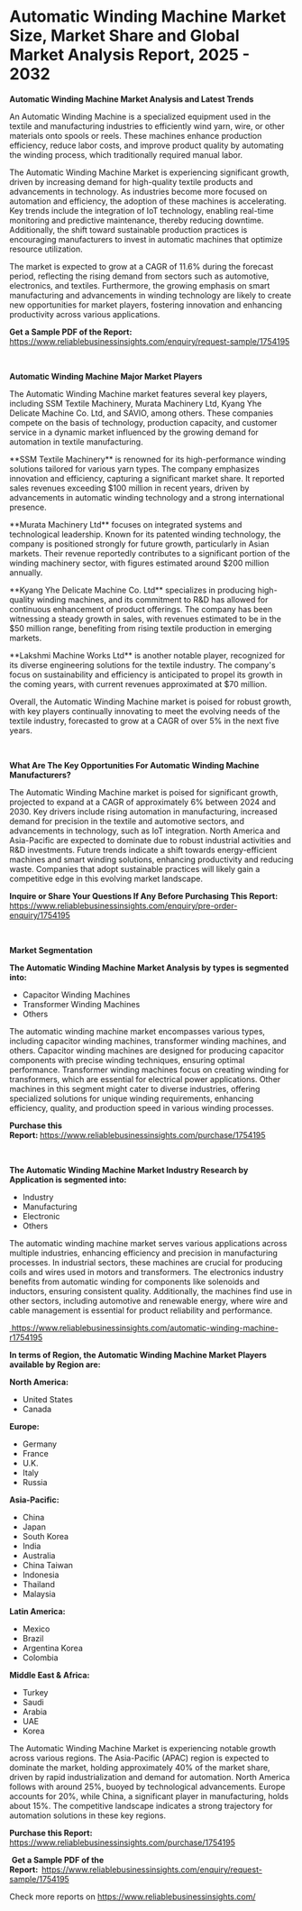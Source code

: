 <p><h1>Automatic Winding Machine Market Size, Market Share and Global Market Analysis Report, 2025 - 2032</h1></p><p><strong>Automatic Winding Machine Market Analysis and Latest Trends</strong></p>
<p><p>An Automatic Winding Machine is a specialized equipment used in the textile and manufacturing industries to efficiently wind yarn, wire, or other materials onto spools or reels. These machines enhance production efficiency, reduce labor costs, and improve product quality by automating the winding process, which traditionally required manual labor.</p><p>The Automatic Winding Machine Market is experiencing significant growth, driven by increasing demand for high-quality textile products and advancements in technology. As industries become more focused on automation and efficiency, the adoption of these machines is accelerating. Key trends include the integration of IoT technology, enabling real-time monitoring and predictive maintenance, thereby reducing downtime. Additionally, the shift toward sustainable production practices is encouraging manufacturers to invest in automatic machines that optimize resource utilization.</p><p>The market is expected to grow at a CAGR of 11.6% during the forecast period, reflecting the rising demand from sectors such as automotive, electronics, and textiles. Furthermore, the growing emphasis on smart manufacturing and advancements in winding technology are likely to create new opportunities for market players, fostering innovation and enhancing productivity across various applications.</p></p>
<p><strong>Get a Sample PDF of the Report:&nbsp;</strong> <a href="https://www.reliablebusinessinsights.com/enquiry/request-sample/1754195?utm_campaign=2190&utm_medium=2&utm_source=Github&utm_content=ia&utm_term=10042025&utm_id=automatic-winding-machine">https://www.reliablebusinessinsights.com/enquiry/request-sample/1754195</a></p>
<p>&nbsp;</p>
<p><strong>Automatic Winding Machine Major Market Players</strong></p>
<p><p>The Automatic Winding Machine market features several key players, including SSM Textile Machinery, Murata Machinery Ltd, Kyang Yhe Delicate Machine Co. Ltd, and SAVIO, among others. These companies compete on the basis of technology, production capacity, and customer service in a dynamic market influenced by the growing demand for automation in textile manufacturing.</p><p>**SSM Textile Machinery** is renowned for its high-performance winding solutions tailored for various yarn types. The company emphasizes innovation and efficiency, capturing a significant market share. It reported sales revenues exceeding $100 million in recent years, driven by advancements in automatic winding technology and a strong international presence.</p><p>**Murata Machinery Ltd** focuses on integrated systems and technological leadership. Known for its patented winding technology, the company is positioned strongly for future growth, particularly in Asian markets. Their revenue reportedly contributes to a significant portion of the winding machinery sector, with figures estimated around $200 million annually.</p><p>**Kyang Yhe Delicate Machine Co. Ltd** specializes in producing high-quality winding machines, and its commitment to R&D has allowed for continuous enhancement of product offerings. The company has been witnessing a steady growth in sales, with revenues estimated to be in the $50 million range, benefiting from rising textile production in emerging markets.</p><p>**Lakshmi Machine Works Ltd** is another notable player, recognized for its diverse engineering solutions for the textile industry. The company's focus on sustainability and efficiency is anticipated to propel its growth in the coming years, with current revenues approximated at $70 million.</p><p>Overall, the Automatic Winding Machine market is poised for robust growth, with key players continually innovating to meet the evolving needs of the textile industry, forecasted to grow at a CAGR of over 5% in the next five years.</p></p>
<p>&nbsp;</p>
<p><strong>What Are The Key Opportunities For Automatic Winding Machine Manufacturers?</strong></p>
<p><p>The Automatic Winding Machine market is poised for significant growth, projected to expand at a CAGR of approximately 6% between 2024 and 2030. Key drivers include rising automation in manufacturing, increased demand for precision in the textile and automotive sectors, and advancements in technology, such as IoT integration. North America and Asia-Pacific are expected to dominate due to robust industrial activities and R&D investments. Future trends indicate a shift towards energy-efficient machines and smart winding solutions, enhancing productivity and reducing waste. Companies that adopt sustainable practices will likely gain a competitive edge in this evolving market landscape.</p></p>
<p><strong>Inquire or Share Your Questions If Any Before Purchasing This Report:</strong> <a href="https://www.reliablebusinessinsights.com/enquiry/pre-order-enquiry/1754195?utm_campaign=2190&utm_medium=2&utm_source=Github&utm_content=ia&utm_term=10042025&utm_id=automatic-winding-machine">https://www.reliablebusinessinsights.com/enquiry/pre-order-enquiry/1754195</a></p>
<p>&nbsp;</p>
<p><strong>Market Segmentation</strong></p>
<p><strong>The Automatic Winding Machine Market Analysis by types is segmented into:</strong></p>
<p><ul><li>Capacitor Winding Machines</li><li>Transformer Winding Machines</li><li>Others</li></ul></p>
<p><p>The automatic winding machine market encompasses various types, including capacitor winding machines, transformer winding machines, and others. Capacitor winding machines are designed for producing capacitor components with precise winding techniques, ensuring optimal performance. Transformer winding machines focus on creating winding for transformers, which are essential for electrical power applications. Other machines in this segment might cater to diverse industries, offering specialized solutions for unique winding requirements, enhancing efficiency, quality, and production speed in various winding processes.</p></p>
<p><strong>Purchase this Report:&nbsp;</strong><a href="https://www.reliablebusinessinsights.com/purchase/1754195?utm_campaign=2190&utm_medium=2&utm_source=Github&utm_content=ia&utm_term=10042025&utm_id=automatic-winding-machine">https://www.reliablebusinessinsights.com/purchase/1754195</a></p>
<p>&nbsp;</p>
<p><strong>The Automatic Winding Machine Market Industry Research by Application is segmented into:</strong></p>
<p><ul><li>Industry</li><li>Manufacturing</li><li>Electronic</li><li>Others</li></ul></p>
<p><p>The automatic winding machine market serves various applications across multiple industries, enhancing efficiency and precision in manufacturing processes. In industrial sectors, these machines are crucial for producing coils and wires used in motors and transformers. The electronics industry benefits from automatic winding for components like solenoids and inductors, ensuring consistent quality. Additionally, the machines find use in other sectors, including automotive and renewable energy, where wire and cable management is essential for product reliability and performance.</p></p>
<p><a href="https://www.reliablebusinessinsights.com/automatic-winding-machine-r1754195?utm_campaign=2190&utm_medium=2&utm_source=Github&utm_content=ia&utm_term=10042025&utm_id=automatic-winding-machine">&nbsp;https://www.reliablebusinessinsights.com/automatic-winding-machine-r1754195</a></p>
<p><strong>In terms of Region, the Automatic Winding Machine Market Players available by Region are:</strong></p>
<p>
    <p> <strong> North America: </strong>
        <ul>
            <li>United States</li>
            <li>Canada</li>
        </ul>
        </p> 
    <p> <strong> Europe: </strong>
        <ul>
            <li>Germany</li>
            <li>France</li>
            <li>U.K.</li>
            <li>Italy</li>
            <li>Russia</li>
        </ul>
        </p> 
    <p> <strong> Asia-Pacific: </strong>
        <ul>
            <li>China</li>
            <li>Japan</li>
            <li>South Korea</li>
            <li>India</li>
            <li>Australia</li>
            <li>China Taiwan</li>
            <li>Indonesia</li>
            <li>Thailand</li>
            <li>Malaysia</li>
        </ul>
        </p> 
    <p> <strong> Latin America: </strong>
        <ul>
            <li>Mexico</li>
            <li>Brazil</li>
            <li>Argentina Korea</li>
            <li>Colombia</li>
        </ul>
        </p> 
    <p> <strong> Middle East & Africa: </strong>
        <ul>
            <li>Turkey</li>
            <li>Saudi</li>
            <li>Arabia</li>
            <li>UAE</li>
            <li>Korea</li>
        </ul>
    </p>
    </p>
<p><p>The Automatic Winding Machine Market is experiencing notable growth across various regions. The Asia-Pacific (APAC) region is expected to dominate the market, holding approximately 40% of the market share, driven by rapid industrialization and demand for automation. North America follows with around 25%, buoyed by technological advancements. Europe accounts for 20%, while China, a significant player in manufacturing, holds about 15%. The competitive landscape indicates a strong trajectory for automation solutions in these key regions.</p></p>
<p><strong>Purchase this Report: </strong><a href="https://www.reliablebusinessinsights.com/purchase/1754195?utm_campaign=2190&utm_medium=2&utm_source=Github&utm_content=ia&utm_term=10042025&utm_id=automatic-winding-machine">https://www.reliablebusinessinsights.com/purchase/1754195</a></p>
<p>&nbsp;<strong>Get a Sample PDF of the Report:&nbsp;&nbsp;</strong><a href="https://www.reliablebusinessinsights.com/enquiry/request-sample/1754195?utm_campaign=2190&utm_medium=2&utm_source=Github&utm_content=ia&utm_term=10042025&utm_id=automatic-winding-machine">https://www.reliablebusinessinsights.com/enquiry/request-sample/1754195</a></p>
<p><strong></strong></p>
<p>Check more reports on <a href="https://www.reliablebusinessinsights.com/?utm_campaign=2190&utm_medium=2&utm_source=Github&utm_content=ia&utm_term=10042025&utm_id=automatic-winding-machine">https://www.reliablebusinessinsights.com/</a></p>